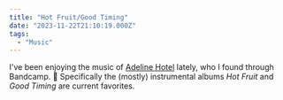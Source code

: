 ```yaml
---
title: "Hot Fruit/Good Timing"
date: "2023-11-22T21:10:19.000Z"
tags: 
  - "Music"
---
```


I've been enjoying the music of [Adeline Hotel](https://adelinehotel.bandcamp.com/) lately, who I found through Bandcamp. 🎵 Specifically the (mostly) instrumental albums _Hot Fruit_ and _Good Timing_ are current favorites.
